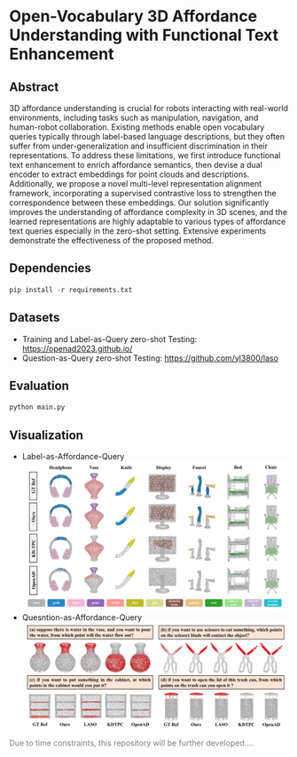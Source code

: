 # Open-Vocabulary 3D Affordance Understanding with Functional Text Enhancement

## Abstract
3D affordance understanding is crucial for robots interacting with real-world environments, including tasks such as manipulation, navigation, and human-robot collaboration. Existing methods enable open vocabulary queries typically through label-based language descriptions, but they often suffer from under-generalization and insufficient discrimination in their representations. To address these limitations, we first introduce functional text enhancement to enrich affordance semantics, then devise a dual encoder to extract embeddings for point clouds and descriptions. Additionally, we propose a novel multi-level representation alignment framework, incorporating a supervised contrastive loss to strengthen the correspondence between these embeddings. Our solution significantly improves the understanding of affordance complexity in 3D scenes, and the learned representations are highly adaptable to various types of affordance text queries especially in the zero-shot setting. Extensive experiments demonstrate the effectiveness of the proposed method.

## Dependencies
```python
pip install -r requirements.txt
```
## Datasets
- Training and Label-as-Query zero-shot Testing: https://openad2023.github.io/
- Question-as-Query zero-shot Testing: https://github.com/yl3800/laso

## Evaluation
```python
python main.py
```
## Visualization
- Label-as-Affordance-Query
![Label-as-Query](imgs/label_as_query_hq.png)
- Quesntion-as-Affordance-Query
![Question-as-Query](imgs/question_as_query_hq.png)


<span style="color: gray;">Due to time constraints, this repository will be further developed....</span>